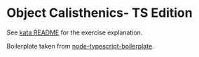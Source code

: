 # Object Calisthenics- TS Edition

See [kata README](../README.md) for the exercise explanation.  

Boilerplate taken from [node-typescript-boilerplate](https://github.com/jsynowiec/node-typescript-boilerplate).  
